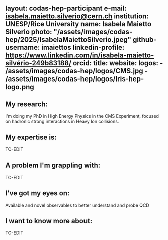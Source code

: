 layout: codas-hep-participant
e-mail: isabela.maietto.silverio@cern.ch
institution: UNESP/Rice University
name: Isabela Maietto Silverio
photo: "/assets/images/codas-hep/2025/IsabelaMaiettoSilverio.jpeg"
github-username: imaiettos
linkedin-profile: https://www.linkedin.com/in/isabela-maietto-silvério-249b83188/
orcid:
title:
website:
logos:
    - /assets/images/codas-hep/logos/CMS.jpg
    - /assets/images/codas-hep/logos/Iris-hep-logo.png
---
## My research:
I'm doing my PhD in High Energy Physics in the CMS Experiment, focused on hadronic strong interactions in Heavy Ion collisions.

## My expertise is:
TO-EDIT

## A problem I'm grappling with:
TO-EDIT

## I've got my eyes on:
Available and novel observables to better understand and probe QCD

## I want to know more about:
TO-EDIT
